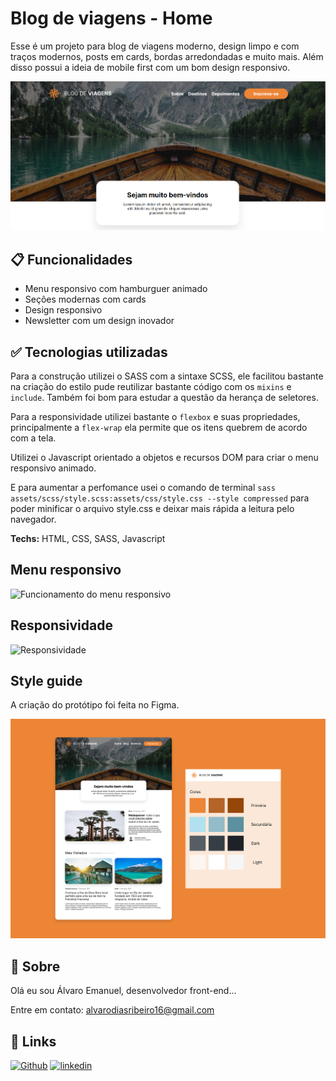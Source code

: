
# Blog de viagens - Home

Esse é um projeto para blog de viagens moderno, design limpo e com traços modernos, posts em cards, bordas arredondadas e muito mais. Além disso possui a ideia de mobile first com um bom design responsivo.

![Print da home do projeto](./assets/images/Screenshot_home.png)




## 📋 Funcionalidades

 - Menu responsivo com hamburguer animado
 - Seções modernas com cards
 - Design responsivo
 - Newsletter com um design inovador

## ✅ Tecnologias utilizadas

Para a construção utilizei o SASS com a sintaxe SCSS, ele facilitou bastante na criação do estilo pude reutilizar bastante código com os `mixins` e `include`. Também foi bom para estudar a questão da herança de seletores.

Para a responsividade utilizei bastante o `flexbox` e suas propriedades, principalmente a `flex-wrap` ela permite que os itens quebrem de acordo com a tela.

Utilizei o Javascript orientado a objetos e recursos DOM para criar o menu responsivo animado. 

E para aumentar a perfomance usei o comando de terminal `sass assets/scss/style.scss:assets/css/style.css --style compressed` para poder minificar o arquivo style.css e deixar mais rápida a leitura pelo navegador.

**Techs:** HTML, CSS, SASS, Javascript


## Menu responsivo

![Funcionamento do menu responsivo](./assets/images/menu_video.gif)


## Responsividade

![Responsividade](./assets/images/responsividade.gif)

## Style guide
A criação do protótipo foi feita no Figma.

![Protótipo](./assets/images/prototipo.png)


## 🚀 Sobre
Olá eu sou Álvaro Emanuel, desenvolvedor front-end...

Entre em contato: alvarodiasribeiro16@gmail.com


## 🔗 Links
[![Github](https://img.shields.io/badge/my_portfolio-000?style=for-the-badge&logo=ko-fi&logoColor=white)](https://github.com/AlvaroEmanuel20/)
[![linkedin](https://img.shields.io/badge/linkedin-0A66C2?style=for-the-badge&logo=linkedin&logoColor=white)](https://www.linkedin.com/alvaroemanuel20)

